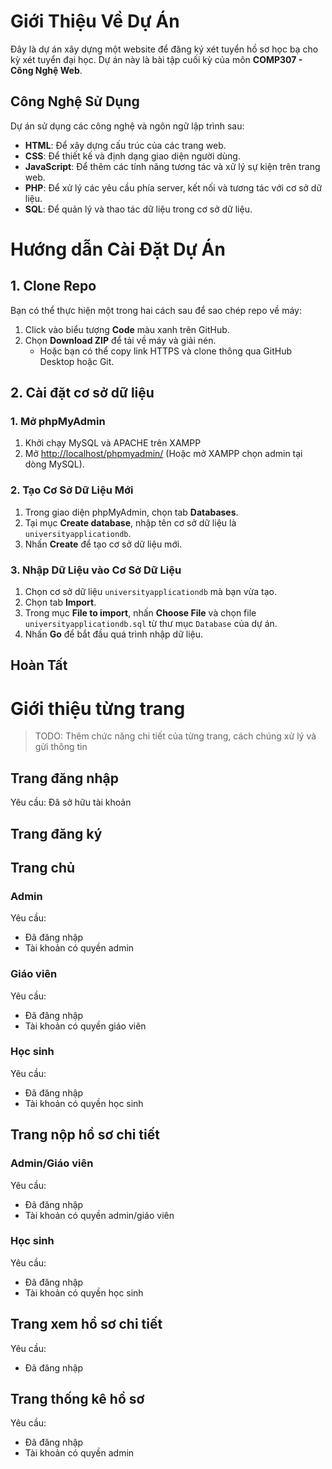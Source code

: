 # Giới Thiệu Về Dự Án

Đây là dự án xây dựng một website để đăng ký xét tuyển hồ sơ học bạ cho kỳ xét tuyển đại học. Dự án này là bài tập cuối kỳ của môn **COMP307 - Công Nghệ Web**.

## Công Nghệ Sử Dụng
Dự án sử dụng các công nghệ và ngôn ngữ lập trình sau:
- **HTML**: Để xây dựng cấu trúc của các trang web.
- **CSS**: Để thiết kế và định dạng giao diện người dùng.
- **JavaScript**: Để thêm các tính năng tương tác và xử lý sự kiện trên trang web.
- **PHP**: Để xử lý các yêu cầu phía server, kết nối và tương tác với cơ sở dữ liệu.
- **SQL**: Để quản lý và thao tác dữ liệu trong cơ sở dữ liệu.

# Hướng dẫn Cài Đặt Dự Án
## 1. Clone Repo
Bạn có thể thực hiện một trong hai cách sau để sao chép repo về máy:

1. Click vào biểu tượng **Code** màu xanh trên GitHub.
2. Chọn **Download ZIP** để tải về máy và giải nén.
   - Hoặc bạn có thể copy link HTTPS và clone thông qua GitHub Desktop hoặc Git.

## 2. Cài đặt cơ sở dữ liệu

### 1. Mở phpMyAdmin

1. Khởi chạy MySQL và APACHE trên XAMPP
2. Mở [http://localhost/phpmyadmin/](http://localhost/phpmyadmin/) (Hoặc mở XAMPP chọn admin tại dòng MySQL). 

### 2. Tạo Cơ Sở Dữ Liệu Mới

1. Trong giao diện phpMyAdmin, chọn tab **Databases**.
2. Tại mục **Create database**, nhập tên cơ sở dữ liệu là `universityapplicationdb`.
3. Nhấn **Create** để tạo cơ sở dữ liệu mới.

### 3. Nhập Dữ Liệu vào Cơ Sở Dữ Liệu

1. Chọn cơ sở dữ liệu `universityapplicationdb` mà bạn vừa tạo.
2. Chọn tab **Import**.
3. Trong mục **File to import**, nhấn **Choose File** và chọn file `universityapplicationdb.sql` từ thư mục `Database` của dự án.
4. Nhấn **Go** để bắt đầu quá trình nhập dữ liệu.

## Hoàn Tất

# Giới thiệu từng trang
> TODO: Thêm chức năng chi tiết của từng trang, cách chúng xử lý và gửi thông tin
## Trang đăng nhập
Yêu cầu: Đã sở hữu tài khoản

## Trang đăng ký

## Trang chủ
### Admin
Yêu cầu: 
- Đã đăng nhập
- Tài khoản có quyền admin

### Giáo viên
Yêu cầu:
- Đã đăng nhập
- Tài khoản có quyền giáo viên

### Học sinh
Yêu cầu:
- Đã đăng nhập
- Tài khoản có quyền học sinh

## Trang nộp hồ sơ chi tiết
### Admin/Giáo viên
Yêu cầu: 
- Đã đăng nhập
- Tài khoản có quyền admin/giáo viên

### Học sinh
Yêu cầu:
- Đã đăng nhập
- Tài khoản có quyền học sinh

## Trang xem hồ sơ chi tiết
Yêu cầu:
- Đã đăng nhập

## Trang thống kê hồ sơ
Yêu cầu: 
- Đã đăng nhập
- Tài khoản có quyền admin